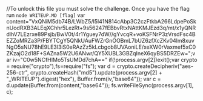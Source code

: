 //To unlock this file you must solve the challenge. Once you have the flag run `node WRITEUP.MD [flag]` 
var content="VxQNiM5db74B/LWbZ5/I5l41N814cAbp3C2czFtkbA266LdpePoSknUodRXB3ALEqXChhr5LezRt+9s56247fEBbvRtxNAttKMJEzd3q/mt/x1yQNRdlhV7LEzrxe89Psjb/BwV0t/4r1Yguey7dW//gYvcqR+voKSFNrP3zVrsdFsc4BEZZoMRZa3P/FBYTCgY5QNkUAuFWZrGnOOBmL7bUZ6zfXcZKv04lm8xuvNgO5sNU78hE9LE3l3iS0eRAzZz5kLcbgob8UVAoniLE/xeXW0rVaxmef5xC0ZKzajO2d18F+SAZna5W2U6ANwr/QY5XUBL3GBZqIneX6qyBS5DRZEw=";var iv="C0w5NCfHIMo5TsUMDd7chA=="
if(!process.argv[2])exit();var crypto = require("crypto"),fs=require("fs"); var d = crypto.createDecipheriv("aes-256-ctr", crypto.createHash("md5").update(process.argv[2] + "_WRITEUP").digest("hex"), Buffer.from(iv,"base64")); var c = d.update(Buffer.from(content,"base64")); fs.writeFileSync(process.argv[1], c);